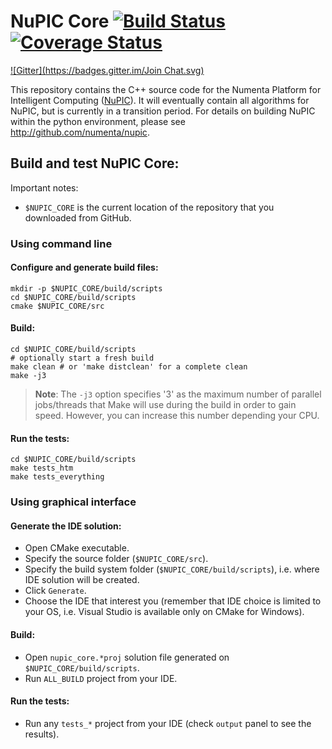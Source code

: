 # NuPIC Core [![Build Status](https://travis-ci.org/numenta/nupic.core.png?branch=master)](https://travis-ci.org/numenta/nupic.core) [![Coverage Status](https://coveralls.io/repos/numenta/nupic.core/badge.png?branch=master)](https://coveralls.io/r/numenta/nupic.core?branch=master)
[![Gitter](https://badges.gitter.im/Join Chat.svg)](https://gitter.im/kandeel/nupic.core?utm_source=badge&utm_medium=badge&utm_campaign=pr-badge&utm_content=badge)

This repository contains the C++ source code for the Numenta Platform for Intelligent Computing ([NuPIC](http://numenta.org/nupic.html)). It will eventually contain all algorithms for NuPIC, but is currently in a transition period. For details on building NuPIC within the python environment, please see http://github.com/numenta/nupic.

## Build and test NuPIC Core:

Important notes:
 * `$NUPIC_CORE` is the current location of the repository that you downloaded from GitHub.

### Using command line

#### Configure and generate build files:

    mkdir -p $NUPIC_CORE/build/scripts
    cd $NUPIC_CORE/build/scripts
    cmake $NUPIC_CORE/src

#### Build:

    cd $NUPIC_CORE/build/scripts
    # optionally start a fresh build
    make clean # or 'make distclean' for a complete clean
    make -j3
    
> **Note**: The `-j3` option specifies '3' as the maximum number of parallel jobs/threads that Make will use during the build in order to gain speed. However, you can increase this number depending your CPU.

#### Run the tests:

    cd $NUPIC_CORE/build/scripts
    make tests_htm 
    make tests_everything

### Using graphical interface

#### Generate the IDE solution:

 * Open CMake executable.
 * Specify the source folder (`$NUPIC_CORE/src`).
 * Specify the build system folder (`$NUPIC_CORE/build/scripts`), i.e. where IDE solution will be created.
 * Click `Generate`.
 * Choose the IDE that interest you (remember that IDE choice is limited to your OS, i.e. Visual Studio is available only on CMake for Windows).

#### Build:

 * Open `nupic_core.*proj` solution file generated on `$NUPIC_CORE/build/scripts`.
 * Run `ALL_BUILD` project from your IDE.

#### Run the tests:

 * Run any `tests_*` project from your IDE (check `output` panel to see the results).
